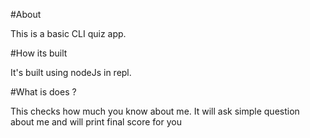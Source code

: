 #About

 This is a basic CLI quiz app.

#How its built

 It's built using nodeJs in repl.

#What is does ?

 This checks how much you know about me. It will ask simple question about me and will print final score for you
